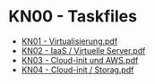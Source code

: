 # KN00 - Taskfiles

- [KN01 - Virtualisierung.pdf](/KN00/KN01.pdf)
- [KN02 - IaaS / Virtuelle Server.pdf](/KN00/KN02.pdf)
- [KN03 - Cloud-init und AWS.pdf](/KN00/KN03.pdf)
- [KN04 - Cloud-init / Storag.pdf](/KN00/KN04.pdf)